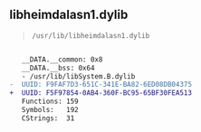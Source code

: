 ## libheimdalasn1.dylib

> `/usr/lib/libheimdalasn1.dylib`

```diff

   __DATA.__common: 0x8
   __DATA.__bss: 0x64
   - /usr/lib/libSystem.B.dylib
-  UUID: F9FAF7D3-651C-341E-BA82-6ED08DB04375
+  UUID: F5F97854-0AB4-360F-BC95-65BF30FEA513
   Functions: 159
   Symbols:   192
   CStrings:  31

```

